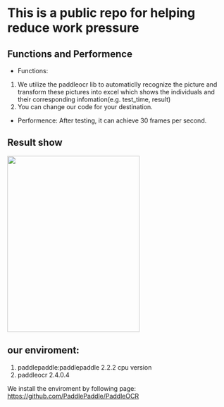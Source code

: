 # This is a public repo for helping reduce work pressure

## Functions and Performence
- Functions:
1. We utilize the paddleocr lib to automaticlly recognize the picture and transform these pictures into excel which shows the individuals and their corresponding infomation(e.g. test_time, result)
2. You can change our code for your destination.
- Performence:
After testing, it can achieve 30 frames per second.

## Result show

<img src="https://github.com/nacayu/Shanghaijiankangyun_OCR_Automatic_Recognization/blob/main/result.jpg#pic_center" width="300" height="400"></img>


## our enviroment:

1. paddlepaddle:paddlepaddle 2.2.2 cpu version
2. paddleocr 2.4.0.4

We install the enviroment by following page:
https://github.com/PaddlePaddle/PaddleOCR
